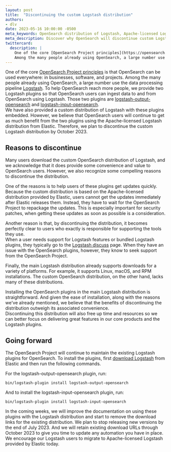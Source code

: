 ```yaml
---
layout: post
title:  "Discontinuing the custom Logstash distribution"
authors:
- dlv
date: 2023-05-16 10:00:00 -0500
meta_keywords: OpenSearch distribution of Logstash, Apache-licensed Logstash distribution, Logstash plugins for OpenSearch, Logstash distribution
meta_description: Discover why OpenSearch will discontinue custom Logstash distributions by October 2023 while continuing to provide Logstash plugins for OpenSearch.
twittercard:
  description: |
    One of the core [OpenSearch Project principles](https://opensearch.org/about.html) is that OpenSearch can be used everywhere: in businesses, software, and projects.
    Among the many people already using OpenSearch, a large number use the data processing pipeline [Logstash](https://www.elastic.co/logstash/).
---
```


One of the core [OpenSearch Project principles](https://opensearch.org/about.html) is that OpenSearch can be used everywhere: in businesses, software, and projects.
Among the many people already using OpenSearch, a large number use the data processing pipeline [Logstash](https://www.elastic.co/logstash/).
To help OpenSearch reach more people, we provide two Logstash plugins so that OpenSearch users can ingest data to and from OpenSearch using Logstash. 
Those two plugins are [logstash-output-opensearch](https://github.com/opensearch-project/logstash-output-opensearch) and [logstash-input-opensearch](https://github.com/opensearch-project/logstash-input-opensearch).  
We have also provided a custom distribution of Logstash with these plugins embedded.
However, we believe that OpenSearch users will continue to get as much benefit from the two plugins using the Apache-licensed Logstash distribution from Elastic. 
Therefore, we plan to discontinue the custom Logstash distribution by October 2023.

## Reasons to discontinue

Many users download the custom OpenSearch distribution of Logstash, and we acknowledge that it does provide some convenience and value to OpenSearch users. 
However, we also recognize some compelling reasons to discontinue the distribution.

One of the reasons is to help users of these plugins get updates quickly. 
Because the custom distribution is based on the Apache-licensed distribution provided by Elastic, users cannot get the updates immediately after Elastic releases them. 
Instead, they have to wait for the OpenSearch Project to repackage the updates.
This is especially important for security patches, when getting these updates as soon as possible is a consideration.

Another reason is that, by discontinuing the distribution, it becomes perfectly clear to users who exactly is responsible for supporting the tools they use.  
When a user needs support for Logstash features or bundled Logstash plugins, they typically go to the [Logstash discuss](https://discuss.elastic.co/c/elastic-stack/logstash/14) page.
When they have an issue with the OpenSearch plugins, however, they know to seek support from the OpenSearch Project.

Finally, the main Logstash distribution already supports downloads for a variety of platforms. 
For example, it supports Linux, macOS, and RPM installations.
The custom OpenSearch distribution, on the other hand, lacks many of these distributions.

Installing the OpenSearch plugins in the main Logstash distribution is straightforward.
And given the ease of installation, along with the reasons we've already mentioned, we believe that the benefits of discontinuing the distribution outweigh its associated convenience.  
Discontinuing this distribution will also free up time and resources so we can better focus on delivering great features in our core products and the Logstash plugins.

## Going forward

The OpenSearch Project will continue to maintain the existing Logstash plugins for OpenSearch.
To install the plugins, first [download Logstash](https://www.elastic.co/downloads/logstash) from Elastic and then run the following commands.

For the logstash-output-opensearch plugin, run:

```
bin/logstash-plugin install logstash-output-opensearch
```

And to install the logstash-input-opensearch plugin, run:

```
bin/logstash-plugin install logstash-input-opensearch
```

In the coming weeks, we will improve the documentation on using these plugins with the Logstash distribution and start to remove the download links for the existing distribution. 
We plan to stop releasing new versions by the end of July 2023.
And we will retain existing download URLs through October 2023 to give you time to update any automation you have in place.
We encourage our Logstash users to migrate to Apache-licensed Logstash provided by Elastic today.
